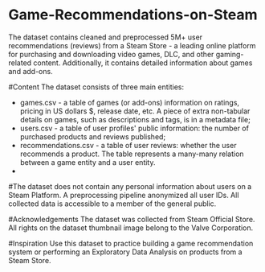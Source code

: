 # Game-Recommendations-on-Steam
The dataset contains cleaned and preprocessed 5M+ user recommendations (reviews) from a Steam Store - a leading online platform for purchasing and downloading video games, DLC, and other gaming-related content. Additionally, it contains detailed information about games and add-ons.

#Content
The dataset consists of three main entities:

- games.csv - a table of games (or add-ons) information on ratings, pricing in US dollars $, release date, etc. A piece of extra non-tabular details on games, such as descriptions and tags, is in a metadata file;
- users.csv - a table of user profiles' public information: the number of purchased products and reviews published;
- recommendations.csv - a table of user reviews: whether the user recommends a product. The table represents a many-many relation between a game entity and a user entity.
- 
#The dataset does not contain any personal information about users on a Steam Platform. A preprocessing pipeline anonymized all user IDs. All collected data is accessible to a member of the general public.

#Acknowledgements
The dataset was collected from Steam Official Store. All rights on the dataset thumbnail image belong to the Valve Corporation.

#Inspiration
Use this dataset to practice building a game recommendation system or performing an Exploratory Data Analysis on products from a Steam Store.
